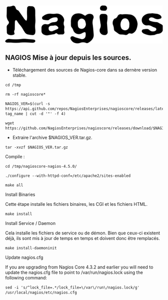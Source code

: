 ![Nagios](./images/nagios.png)

## NAGIOS Mise à jour depuis les sources.
- Téléchargement des sources de Nagios-core dans sa dernère version stable.
```
cd /tmp
```
```
rm -rf nagioscore*
```
```
NAGIOS_VER=$(curl -s https://api.github.com/repos/NagiosEnterprises/nagioscore/releases/latest|grep tag_name | cut -d '"' -f 4)
```
```
wget https://github.com/NagiosEnterprises/nagioscore/releases/download/$NAGIOS_VER/$NAGIOS_VER.tar.gz
```
- Extraire l'archive $NAGIOS_VER.tar.gz.
```
tar -xvzf $NAGIOS_VER.tar.gz
```
Compile :
```
cd /tmp/nagioscore-nagios-4.5.0/
```
```
./configure --with-httpd-conf=/etc/apache2/sites-enabled
```
```
make all
```
Install Binaries

Cette étape installe les fichiers binaires, les CGI et les fichiers HTML.
```
make install
```
Install Service / Daemon

Cela installe les fichiers de service ou de démon. Bien que ceux-ci existent déjà, ils sont mis à jour de temps en temps et doivent donc être remplacés.
```
make install-daemoninit
```
Update nagios.cfg

If you are upgrading from Nagios Core 4.3.2 and earlier you will need to update the nagios.cfg file to point to /var/run/nagios.lock using the following command:
```
sed -i 's/^lock_file=.*/lock_file=\/var\/run\/nagios.lock/g' /usr/local/nagios/etc/nagios.cfg
```
